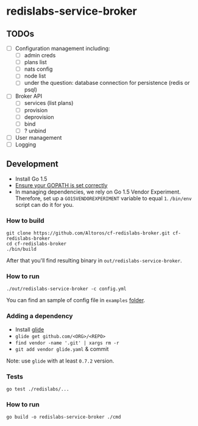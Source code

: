 # redislabs-service-broker


## TODOs

- [ ] Configuration management including:
  - [ ] admin creds
  - [ ] plans list
  - [ ] nats config
  - [ ] node list
  - [ ] under the question: database connection for persistence (redis or psql)
- [ ] Broker API
  - [ ] services (list plans)
  - [ ] provision
  - [ ] deprovision
  - [ ] bind
  - [ ] ? unbind
- [ ] User management
- [ ] Logging

## Development

* Install Go 1.5
* [Ensure your GOPATH is set correctly](https://golang.org/cmd/go/#hdr-GOPATH_environment_variable)
* In managing dependencies, we rely on Go 1.5 Vendor Experiment. Therefore, set up a `GO15VENDOREXPERIMENT` variable to equal `1`. `/bin/env` script can do it for you.

### How to build

```
git clone https://github.com/Altoros/cf-redislabs-broker.git cf-redislabs-broker
cd cf-redislabs-broker
./bin/build
```

After that you'll find resulting binary in `out/redislabs-service-broker`.

### How to run

```
./out/redislabs-service-broker -c config.yml
```

You can find an sample of config file in `examples` [folder](https://github.com/Altoros/cf-redislabs-broker/tree/master/examples).

### Adding a dependency

* Install [glide](https://github.com/Masterminds/glide.git)
* `glide get github.com/<ORG>/<REPO>`
* `find vendor -name '.git' | xargs rm -r`
* `git add vendor glide.yaml` & commit

Note: use `glide` with at least `0.7.2` version.

### Tests

```
go test ./redislabs/...
```

### How to run

```
go build -o redislabs-service-broker ./cmd
```
